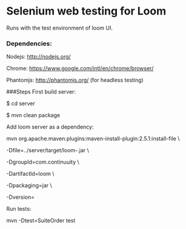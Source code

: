# Selenium web testing for Loom

Runs with the test environment of loom UI.

### Dependencies:
Nodejs: http://nodejs.org/

Chrome: https://www.google.com/intl/en/chrome/browser/

Phantomjs: http://phantomjs.org/ (for headless testing)

###Steps
First build server:

$ cd server

$ mvn clean package

Add loom server as a dependency:

mvn org.apache.maven.plugins:maven-install-plugin:2.5.1:install-file \

-Dfile=../server/target/loom-<version>.jar \

-DgroupId=com.continuuity \

-DartifactId=loom \

-Dpackaging=jar \

-Dversion=<version>

Run tests:

mvn -Dtest=SuiteOrder test

